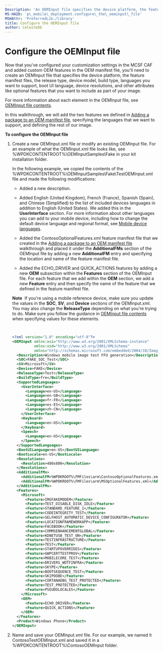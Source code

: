 ```yaml
---
Description: 'An OEMInput file specifies the device platform, the feature manifest files, the release type, device model, build type, languages you want to support, boot UI language, device resolutions, and other attributes like optional features that you want to include as part of your image.'
MS-HAID: 'p\_mobile\_deployment.configure\_the\_oeminput\_file'
MSHAttr: 'PreferredLib:/library'
title: Configure the OEMInput file
author: CelesteDG
---
```


# Configure the OEMInput file


Now that you've configured your customization settings in the MCSF CAF and added custom OEM features in the OEM manifest file, you'll need to create an OEMInput file that specifies the device platform, the feature manifest files, the release type, device model, build type, languages you want to support, boot UI language, device resolutions, and other attributes like optional features that you want to include as part of your image.

For more information about each element in the OEMInput file, see [OEMInput file contents](https://msdn.microsoft.com/library/windows/hardware/dn756778).

In this walkthrough, we will add the two features we defined in [Adding a package to an OEM manifest file](#adding-a-package-to-an-oem-manifest-file), specifying the languages that we want to support, and defining the rest of our image.

**To configure the OEMInput file**

1.  Create a new OEMInput.xml file or modify an existing OEMInput file. For an example of what the OEMInput.xml file looks like, see %WPDKCONTENTROOT%\\OEMInputSamples\\Fake in your kit installation folder.

    In the following example, we copied the contents of the %WPDKCONTENTROOT%\\OEMInputSamples\\Fake\\TestOEMInput.xml file and made the following modifications:

    -   Added a new description.

    -   Added English (United Kingdom), French (France), Spanish (Spain), and Chinese (Simplified) to the list of included devices languages in addition to English (United States). We added this in the **UserInterface** section. For more information about other languages you can add to your mobile device, including how to change the default device language and regional format, see [Mobile device languages](https://msdn.microsoft.com/library/windows/hardware/dn772212).

    -   Added the ContosoOptionalFeatures.xml feature manifest file that we created in the [Adding a package to an OEM manifest file](#adding-a-package-to-an-oem-manifest-file) walkthrough and placed it under the **AdditionalFMs** section of the OEMInput file by adding a new **AdditionalFM** entry and specifying the location and name of the feature manifest file.

    -   Added the ECHO\_DRIVER and QUICK\_ACTIONS features by adding a new **OEM** subsection within the **Features** section of the OEMInput file. For each feature that we add within the **OEM** section, we add a new **Feature** entry and then specify the name of the feature that we defined in the feature manifest file.

    **Note**  If you're using a mobile reference device, make sure you update the values in the **SOC**, **SV**, and **Device** sections of the OEMInput.xml. You may also change the **ReleaseType** depending on what you're trying to do. Make sure you follow the guidance in [OEMInput file contents](https://msdn.microsoft.com/library/windows/hardware/dn756778) when specifying values for these elements.

     

    ```XML
    <?xml version="1.0" encoding="utf-8"?>
    <OEMInput xmlns:xsi="http://www.w3.org/2001/XMLSchema-instance" 
              xmlns:xsd="http://www.w3.org/2001/XMLSchema" 
              xmlns="http://schemas.microsoft.com/embedded/2004/10/ImageUpdate">
      <Description>Windows mobile image test FFU generation</Description>
      <SOC>FAKE_SOC_Test</SOC>
      <SV>Microsoft</SV>
      <Device>FAKE</Device>
      <ReleaseType>Test</ReleaseType>
      <BuildType>fre</BuildType>
      <SupportedLanguages>
        <UserInterface>
          <Language>en-US</Language>
          <Language>en-GB</Language>
          <Language>fr-FR</Language>
          <Language>es-ES</Language>
          <Language>zh-CN</Language>
        </UserInterface>
        <Keyboard>
          <Language>en-US</Language>
        </Keyboard>
        <Speech>
          <Language>en-US</Language>
        </Speech>
      </SupportedLanguages>
      <BootUILanguage>en-US</BootUILanguage>
      <BootLocale>en-US</BootLocale>
      <Resolutions>
        <Resolution>480x800</Resolution>
      </Resolutions>
      <AdditionalFMs>
        <AdditionalFM>%WPDKROOT%\FMFiles\arm\ContosoOptionalFeatures.xml</AdditionalFM>
        <AdditionalFM>%WPDKROOT%\FMFiles\arm\MSOptionalFeatures.xml</AdditionalFM>
      </AdditionalFMs>
      <Features>
        <Microsoft>
          <Feature>IMGFAKEMODEM</Feature>
          <Feature>TEST_DISABLE_DISK_IDLE</Feature>
          <Feature>STANDARD_FEATURE_1</Feature>
          <Feature>CODEINTEGRITY_TEST</Feature>
          <Feature>SELFHOST_AUTOMATIC_DEVICE_CONFIGURATOR</Feature>
          <Feature>LOCATIONFRAMEWORKAPP</Feature>
          <Feature>FACEBOOK</Feature>
          <Feature>COMMSENHANCEMENTGLOBAL</Feature> 
          <Feature>KDNETUSB_TEST_ON</Feature>
          <Feature>TESTINFRASTRUCTURE</Feature>
          <Feature>TEST</Feature>
          <Feature>STARTUPOVERRIDES</Feature>
          <Feature>GWPCERTTESTPROV</Feature>
          <Feature>MOBILECORE_TEST</Feature>
          <Feature>DRIVERS_WDTFINFRA</Feature>
          <Feature>SKYPE</Feature>
          <Feature>BOOTSEQUENCE_TEST</Feature>
          <Feature>SKIPOOBE</Feature>
          <Feature>CORTANADBG_TEST_PROTECTED</Feature>
          <Feature>TEST_PROTECTED</Feature>
          <Feature>PSEUDOLOCALES</Feature>
        </Microsoft>
        <OEM>
          <Feature>ECHO_DRIVER</Feature>
          <Feature>QUICK_ACTIONS</Feature>
        </OEM>
      </Features>
      <Product>Windows Phone</Product>
    </OEMInput>
    ```

2.  Name and save your OEMInput.xml file. For our example, we named it ContosoTestOEMInput.xml and saved it in a %WPDKCONTENTROOT%\\ContosoOEMInput folder.

 

 



